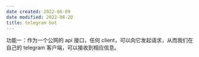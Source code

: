 ```yaml
---
date created: 2022-06-09
date modified: 2022-08-20
title: telegram bot
---
```


功能一：作为一个公网的 api 接口，任何 client，可以向它发起请求，从而我们在自己的 telegram 客户端，可以接收到相应信息。
